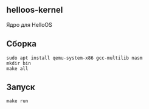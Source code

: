 ## helloos-kernel
Ядро для HelloOS<br>

## Сборка
```
sudo apt install qemu-system-x86 gcc-multilib nasm
mkdir bin
make all
````

## Запуск
```
make run
```
